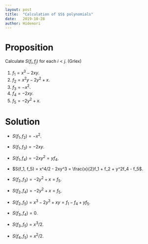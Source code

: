 ```yaml
---
layout: post
title:  "Calculation of $S$ polynomials"
date:   2019-10-28
author: Hidenori
---
```


# Proposition
Calculate $S(f_i, f_j)$ for each $i < j$. (Grlex)

1. $f_1 = x^3 - 2xy$.
1. $f_2 = x^2y - 2y^2 + x$.
1. $f_3 = -x^2$.
1. $f_4 = -2xy$.
1. $f_5 = -2y^2 + x$.

# Solution

* $S(f_1, f_2) = -x^2$.
* $S(f_1, f_3) = -2xy$.
* $S(f_1, f_4) = -2xy^2 = yf_4$.
* $S(f_1, f_5) = x^4/2 - 2xy^3 = \frac{x}{2}f_1 + f_2 + y^2f_4 - f_5$.

* $S(f_2, f_3) = -2y^2 + x = f_5$.
* $S(f_2, f_4) = -2y^2 + x = f_5$.
* $S(f_2, f_5) = x^3 - 2y^3 + xy = f_1 - f_4 + yf_5$.

* $S(f_3, f_4) = 0$.
* $S(f_3, f_5) = x^3 / 2$.

* $S(f_4, f_5) = x^2 / 2$.
